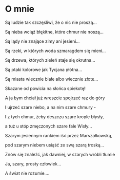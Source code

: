 
# O mnie

Są ludzie tak szczęśliwi, że o nic nie proszą...

Są nieba wciąż błękitne, które chmur nie noszą...

Są lądy nie znające zimy ani jesieni...

Są rzeki, w których woda szmaragdem się mieni...

Są drzewa, których zieleń staje się okrutna...

Są ptaki kolorowe jak Tycjana płótna...

Są miasta wiecznie białe albo wiecznie złote...

Skazane od powicia na słońca spiekotę!

A ja bym chciał już wreszcie spojrzeć raz do góry

I ujrzeć szare niebo, a na nim szare chmury -

I z tych chmur, żeby deszczu szare krople błysły,

a tuż u stóp zmęczonych szare fale Wisły...

Szarym jesiennym rankiem iść przez Marszałkowską,

pod szarym niebem usiąść ze swą szarą troską...

Znów się znaleźć, jak dawniej, w szarych wróbli tłumie

Ja, szary, prosty człowiek...

A świat nie rozumie....
